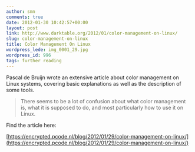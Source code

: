 ```yaml
---
author: smn
comments: true
date: 2012-01-30 10:42:57+00:00
layout: post
link: http://www.darktable.org/2012/01/color-management-on-linux/
slug: color-management-on-linux
title: Color Management On Linux
wordpress_lede: img_0001_29.jpg
wordpress_id: 996
tags: further reading
---
```


Pascal de Bruijn wrote an extensive article about color management on Linux systems, covering basic explanations as well as the description of some tools.

> There seems to be a lot of confusion about what color management is, what it is supposed to do, and most particularly how to use it on Linux.

Find the article here:

[https://encrypted.pcode.nl/blog/2012/01/29/color-management-on-linux/](https://encrypted.pcode.nl/blog/2012/01/29/color-management-on-linux/)



